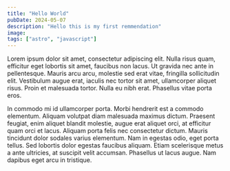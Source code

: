 ```yaml
---
title: "Hello World"
pubDate: 2024-05-07
description: "Hello this is my first remmendation"
image:
tags: ["astro", "javascript"]
---
```


Lorem ipsum dolor sit amet, consectetur adipiscing elit. Nulla risus quam, efficitur eget lobortis sit amet, faucibus non lacus. Ut gravida nec ante in pellentesque. Mauris arcu arcu, molestie sed erat vitae, fringilla sollicitudin elit. Vestibulum augue erat, iaculis nec tortor sit amet, ullamcorper aliquet risus. Proin et malesuada tortor. Nulla eu nibh erat. Phasellus vitae porta eros.

In commodo mi id ullamcorper porta. Morbi hendrerit est a commodo elementum. Aliquam volutpat diam malesuada maximus dictum. Praesent feugiat, enim aliquet blandit molestie, augue erat aliquet orci, at efficitur quam orci et lacus. Aliquam porta felis nec consectetur dictum. Mauris tincidunt dolor sodales varius elementum. Nam in egestas odio, eget porta tellus. Sed lobortis dolor egestas faucibus aliquam. Etiam scelerisque metus a ante ultricies, at suscipit velit accumsan. Phasellus ut lacus augue. Nam dapibus eget arcu in tristique.